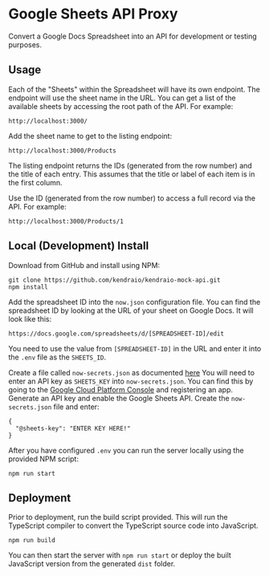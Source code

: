 # Google Sheets API Proxy

Convert a Google Docs Spreadsheet into an API for development or testing
purposes. 

## Usage

Each of the "Sheets" within the Spreadsheet will have its own 
endpoint. The endpoint will use the sheet name in the URL.
You can get a list of the available sheets by accessing the root 
path of the API. For example:

    http://localhost:3000/

Add the sheet name to get to the listing endpoint:

    http://localhost:3000/Products

The listing endpoint returns the IDs (generated from the row number) 
and the title of each entry. This assumes that the title or label of
each item is in the first column.

Use the ID (generated from the row number) to access a full record 
via the API. For example:

    http://localhost:3000/Products/1

## Local (Development) Install

Download from GitHub and install using NPM:

    git clone https://github.com/kendraio/kendraio-mock-api.git
    npm install

Add the spreadsheet ID into the `now.json` configuration file. 
You can find the spreadsheet ID by looking at the URL
of your sheet on Google Docs. It will look like this:

    https://docs.google.com/spreadsheets/d/[SPREADSHEET-ID]/edit

You need to use the value from `[SPREADSHEET-ID]` in the URL and
enter it into the `.env` file as the `SHEETS_ID`.

Create a file called `now-secrets.json` as documented [here](https://github.com/zeit/now-env)
You will need to enter an API key as `SHEETS_KEY` into `now-secrets.json`.
You can find this by going to the 
[Google Cloud Platform Console](https://console.cloud.google.com/apis/credentials)
and registering an app. Generate an API key and enable the Google Sheets API.
Create the `now-secrets.json` file and enter:

```
{
  "@sheets-key": "ENTER KEY HERE!"
}
```

After you have configured `.env` you can run the server locally using 
the provided NPM script:

    npm run start

## Deployment

Prior to deployment, run the build script provided. This will
run the TypeScript compiler to convert the TypeScript source code
into JavaScript.

    npm run build
    
You can then start the server with `npm run start` or deploy the
built JavaScript version from the generated `dist` folder.
